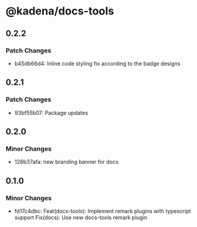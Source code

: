 # @kadena/docs-tools

## 0.2.2

### Patch Changes

- b45db66d4: Inline code styling fix according to the badge designs

## 0.2.1

### Patch Changes

- 93bf55b07: Package updates

## 0.2.0

### Minor Changes

- 128b37afa: new branding banner for docs

## 0.1.0

### Minor Changes

- fd17c4dbc: Feat(docs-tools): Implement remark plugins with typescript support
  Fix(docs): Use new docs-tools remark plugin
